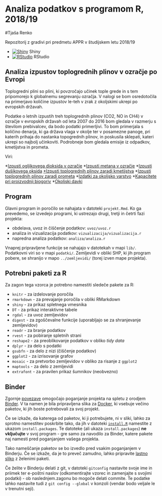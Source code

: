 # Analiza podatkov s programom R, 2018/19

#Tjaša Renko

Repozitorij z gradivi pri predmetu APPR v študijskem letu 2018/19

* [![Shiny](http://mybinder.org/badge.svg)](http://beta.mybinder.org/v2/gh/RenkoT97/APPR-2018-19/master?urlpath=shiny/APPR-2018-19/projekt.Rmd) Shiny
* [![RStudio](http://mybinder.org/badge.svg)](http://beta.mybinder.org/v2/gh/RenkoT97/APPR-2018-19/master?urlpath=rstudio) RStudio

## Analiza izpustov toplogrednih plinov v ozračje po Evropi

Toplogredni plini so plini, ki povzročajo učinek tople grede in s tem pripomorejo k globalnemu segrevanju ozračja. V nalogi se bom osredotočila na primerjavo količine izpustov le-teh v zrak z okoljskimi ukrepi po evropskih državah. 

Podatke o letnih izpustih treh toplogrednih plinov (CO2, NO in CH4) v ozračje v evropskih državah od leta 2007 do 2016 bom gledala v razmerju s številom prebivalcev, da bodo podatki primerljivi. To bom primerjala s količino denarja, ki ga država vlaga v okolje ter v posamezne panoge, pri katerih prihaja do nastanka topogrednih plinov, in poskusila sklepati, kateri ukrepi so najbolj učinkoviti. Podrobneje bom gledala emisije iz odpadkov, kmetijstva in prometa.

Viri:

*[Izpusti ogljikovega dioksida v ozračje](http://appsso.eurostat.ec.europa.eu/nui/show.do?dataset=env_ac_ainah_r2&lang=en)
*[Izpusti metana v ozračje](http://appsso.eurostat.ec.europa.eu/nui/submitViewTableAction.do)
*[Izpusti dušikovega oksida](http://appsso.eurostat.ec.europa.eu/nui/submitViewTableAction.do)
[*Izpusti toplogrednih plinov zaradi kmetijstva](https://ec.europa.eu/eurostat/tgm/table.do?tab=table&init=1&language=en&pcode=tai08&plugin=1)
*[Izpusti toplogrednih plinov zaradi prometa](https://ec.europa.eu/eurostat/tgm/table.do?tab=table&init=1&language=en&pcode=t2020_rk300&plugin=1)
*[Izdatki za okoljsko varstvo](https://ec.europa.eu/eurostat/tgm/refreshTableAction.do?tab=table&plugin=1&pcode=ten00049&language=en)
*[Kapacitete pri proizvodnji biogoriv](http://appsso.eurostat.ec.europa.eu/nui/show.do?dataset=nrg_114a&lang=en)
*[Okoljski davki](http://appsso.eurostat.ec.europa.eu/nui/show.do?dataset=env_ac_taxind2&lang=en)

## Program

Glavni program in poročilo se nahajata v datoteki `projekt.Rmd`.
Ko ga prevedemo, se izvedejo programi, ki ustrezajo drugi, tretji in četrti fazi projekta:

* obdelava, uvoz in čiščenje podatkov: `uvoz/uvoz.r`
* analiza in vizualizacija podatkov: `vizualizacija/vizualizacija.r`
* napredna analiza podatkov: `analiza/analiza.r`

Vnaprej pripravljene funkcije se nahajajo v datotekah v mapi `lib/`.
Podatkovni viri so v mapi `podatki/`.
Zemljevidi v obliki SHP, ki jih program pobere,
se shranijo v mapo `../zemljevidi/` (torej izven mape projekta).

## Potrebni paketi za R

Za zagon tega vzorca je potrebno namestiti sledeče pakete za R:

* `knitr` - za izdelovanje poročila
* `rmarkdown` - za prevajanje poročila v obliki RMarkdown
* `shiny` - za prikaz spletnega vmesnika
* `DT` - za prikaz interaktivne tabele
* `rgdal` - za uvoz zemljevidov
* `digest` - za zgoščevalne funkcije (uporabljajo se za shranjevanje zemljevidov)
* `readr` - za branje podatkov
* `rvest` - za pobiranje spletnih strani
* `reshape2` - za preoblikovanje podatkov v obliko *tidy data*
* `dplyr` - za delo s podatki
* `gsubfn` - za delo z nizi (čiščenje podatkov)
* `ggplot2` - za izrisovanje grafov
* `mosaic` - za pretvorbo zemljevidov v obliko za risanje z `ggplot2`
* `maptools` - za delo z zemljevidi
* `extrafont` - za pravilen prikaz šumnikov (neobvezno)

## Binder

Zgornje [povezave](#analiza-podatkov-s-programom-r-201819)
omogočajo poganjanje projekta na spletu z orodjem [Binder](https://mybinder.org/).
V ta namen je bila pripravljena slika za [Docker](https://www.docker.com/),
ki vsebuje večino paketov, ki jih boste potrebovali za svoj projekt.

Če se izkaže, da katerega od paketov, ki ji potrebujete, ni v sliki,
lahko za sprotno namestitev poskrbite tako,
da jih v datoteki [`install.R`](install.R) namestite z ukazom `install.packages`.
Te datoteke (ali ukaza `install.packages`) **ne vključujte** v svoj program -
gre samo za navodilo za Binder, katere pakete naj namesti pred poganjanjem vašega projekta.

Tako nameščanje paketov se bo izvedlo pred vsakim poganjanjem v Binderju.
Če se izkaže, da je to preveč zamudno,
lahko pripravite [lastno sliko](https://github.com/jaanos/APPR-docker) z želenimi paketi.

Če želite v Binderju delati z git,
v datoteki `gitconfig` nastavite svoje ime in priimek ter e-poštni naslov
(odkomentirajte vzorec in zamenjajte s svojimi podatki) -
ob naslednjem.zagonu bo mogoče delati commite.
Te podatke lahko nastavite tudi z `git config --global` v konzoli
(vendar bodo veljale le v trenutni seji).

